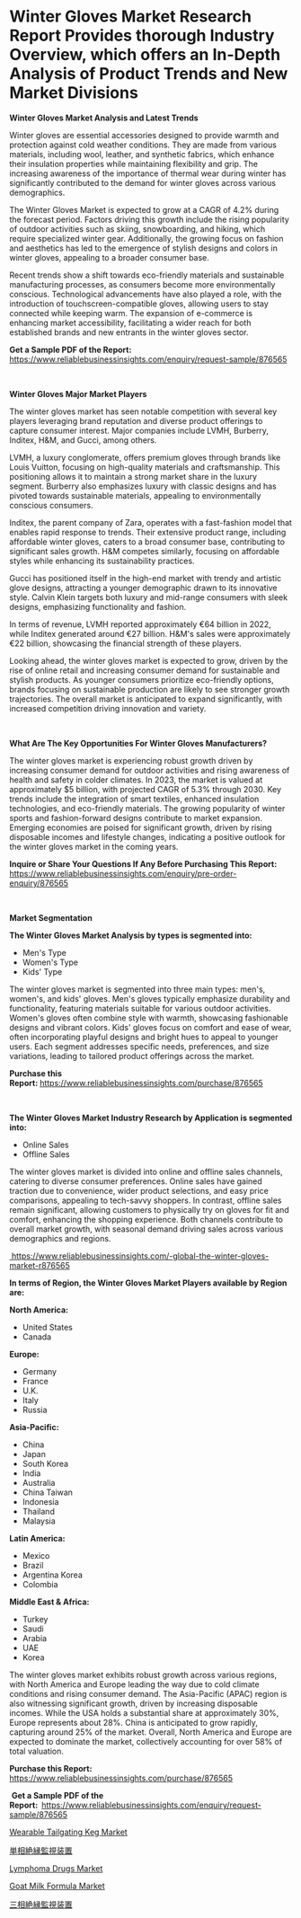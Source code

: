 <p><h1>Winter Gloves Market Research Report Provides thorough Industry Overview, which offers an In-Depth Analysis of Product Trends and New Market Divisions</h1></p><p><strong>Winter Gloves Market Analysis and Latest Trends</strong></p>
<p><p>Winter gloves are essential accessories designed to provide warmth and protection against cold weather conditions. They are made from various materials, including wool, leather, and synthetic fabrics, which enhance their insulation properties while maintaining flexibility and grip. The increasing awareness of the importance of thermal wear during winter has significantly contributed to the demand for winter gloves across various demographics.</p><p>The Winter Gloves Market is expected to grow at a CAGR of 4.2% during the forecast period. Factors driving this growth include the rising popularity of outdoor activities such as skiing, snowboarding, and hiking, which require specialized winter gear. Additionally, the growing focus on fashion and aesthetics has led to the emergence of stylish designs and colors in winter gloves, appealing to a broader consumer base.</p><p>Recent trends show a shift towards eco-friendly materials and sustainable manufacturing processes, as consumers become more environmentally conscious. Technological advancements have also played a role, with the introduction of touchscreen-compatible gloves, allowing users to stay connected while keeping warm. The expansion of e-commerce is enhancing market accessibility, facilitating a wider reach for both established brands and new entrants in the winter gloves sector.</p></p>
<p><strong>Get a Sample PDF of the Report:&nbsp;</strong> <a href="https://www.reliablebusinessinsights.com/enquiry/request-sample/876565">https://www.reliablebusinessinsights.com/enquiry/request-sample/876565</a></p>
<p>&nbsp;</p>
<p><strong>Winter Gloves Major Market Players</strong></p>
<p><p>The winter gloves market has seen notable competition with several key players leveraging brand reputation and diverse product offerings to capture consumer interest. Major companies include LVMH, Burberry, Inditex, H&M, and Gucci, among others.</p><p>LVMH, a luxury conglomerate, offers premium gloves through brands like Louis Vuitton, focusing on high-quality materials and craftsmanship. This positioning allows it to maintain a strong market share in the luxury segment. Burberry also emphasizes luxury with classic designs and has pivoted towards sustainable materials, appealing to environmentally conscious consumers.</p><p>Inditex, the parent company of Zara, operates with a fast-fashion model that enables rapid response to trends. Their extensive product range, including affordable winter gloves, caters to a broad consumer base, contributing to significant sales growth. H&M competes similarly, focusing on affordable styles while enhancing its sustainability practices.</p><p>Gucci has positioned itself in the high-end market with trendy and artistic glove designs, attracting a younger demographic drawn to its innovative style. Calvin Klein targets both luxury and mid-range consumers with sleek designs, emphasizing functionality and fashion.</p><p>In terms of revenue, LVMH reported approximately €64 billion in 2022, while Inditex generated around €27 billion. H&M's sales were approximately €22 billion, showcasing the financial strength of these players. </p><p>Looking ahead, the winter gloves market is expected to grow, driven by the rise of online retail and increasing consumer demand for sustainable and stylish products. As younger consumers prioritize eco-friendly options, brands focusing on sustainable production are likely to see stronger growth trajectories. The overall market is anticipated to expand significantly, with increased competition driving innovation and variety.</p></p>
<p>&nbsp;</p>
<p><strong>What Are The Key Opportunities For Winter Gloves Manufacturers?</strong></p>
<p><p>The winter gloves market is experiencing robust growth driven by increasing consumer demand for outdoor activities and rising awareness of health and safety in colder climates. In 2023, the market is valued at approximately $5 billion, with projected CAGR of 5.3% through 2030. Key trends include the integration of smart textiles, enhanced insulation technologies, and eco-friendly materials. The growing popularity of winter sports and fashion-forward designs contribute to market expansion. Emerging economies are poised for significant growth, driven by rising disposable incomes and lifestyle changes, indicating a positive outlook for the winter gloves market in the coming years.</p></p>
<p><strong>Inquire or Share Your Questions If Any Before Purchasing This Report:</strong> <a href="https://www.reliablebusinessinsights.com/enquiry/pre-order-enquiry/876565">https://www.reliablebusinessinsights.com/enquiry/pre-order-enquiry/876565</a></p>
<p>&nbsp;</p>
<p><strong>Market Segmentation</strong></p>
<p><strong>The Winter Gloves Market Analysis by types is segmented into:</strong></p>
<p><ul><li>Men's Type</li><li>Women's Type</li><li>Kids' Type</li></ul></p>
<p><p>The winter gloves market is segmented into three main types: men's, women's, and kids' gloves. Men's gloves typically emphasize durability and functionality, featuring materials suitable for various outdoor activities. Women's gloves often combine style with warmth, showcasing fashionable designs and vibrant colors. Kids' gloves focus on comfort and ease of wear, often incorporating playful designs and bright hues to appeal to younger users. Each segment addresses specific needs, preferences, and size variations, leading to tailored product offerings across the market.</p></p>
<p><strong>Purchase this Report:&nbsp;</strong><a href="https://www.reliablebusinessinsights.com/purchase/876565">https://www.reliablebusinessinsights.com/purchase/876565</a></p>
<p>&nbsp;</p>
<p><strong>The Winter Gloves Market Industry Research by Application is segmented into:</strong></p>
<p><ul><li>Online Sales</li><li>Offline Sales</li></ul></p>
<p><p>The winter gloves market is divided into online and offline sales channels, catering to diverse consumer preferences. Online sales have gained traction due to convenience, wider product selections, and easy price comparisons, appealing to tech-savvy shoppers. In contrast, offline sales remain significant, allowing customers to physically try on gloves for fit and comfort, enhancing the shopping experience. Both channels contribute to overall market growth, with seasonal demand driving sales across various demographics and regions.</p></p>
<p><a href="https://www.reliablebusinessinsights.com/-global-the-winter-gloves-market-r876565">&nbsp;https://www.reliablebusinessinsights.com/-global-the-winter-gloves-market-r876565</a></p>
<p><strong>In terms of Region, the Winter Gloves Market Players available by Region are:</strong></p>
<p>
    <p> <strong> North America: </strong>
        <ul>
            <li>United States</li>
            <li>Canada</li>
        </ul>
        </p> 
    <p> <strong> Europe: </strong>
        <ul>
            <li>Germany</li>
            <li>France</li>
            <li>U.K.</li>
            <li>Italy</li>
            <li>Russia</li>
        </ul>
        </p> 
    <p> <strong> Asia-Pacific: </strong>
        <ul>
            <li>China</li>
            <li>Japan</li>
            <li>South Korea</li>
            <li>India</li>
            <li>Australia</li>
            <li>China Taiwan</li>
            <li>Indonesia</li>
            <li>Thailand</li>
            <li>Malaysia</li>
        </ul>
        </p> 
    <p> <strong> Latin America: </strong>
        <ul>
            <li>Mexico</li>
            <li>Brazil</li>
            <li>Argentina Korea</li>
            <li>Colombia</li>
        </ul>
        </p> 
    <p> <strong> Middle East & Africa: </strong>
        <ul>
            <li>Turkey</li>
            <li>Saudi</li>
            <li>Arabia</li>
            <li>UAE</li>
            <li>Korea</li>
        </ul>
    </p>
    </p>
<p><p>The winter gloves market exhibits robust growth across various regions, with North America and Europe leading the way due to cold climate conditions and rising consumer demand. The Asia-Pacific (APAC) region is also witnessing significant growth, driven by increasing disposable incomes. While the USA holds a substantial share at approximately 30%, Europe represents about 28%. China is anticipated to grow rapidly, capturing around 25% of the market. Overall, North America and Europe are expected to dominate the market, collectively accounting for over 58% of total valuation.</p></p>
<p><strong>Purchase this Report: </strong><a href="https://www.reliablebusinessinsights.com/purchase/876565">https://www.reliablebusinessinsights.com/purchase/876565</a></p>
<p>&nbsp;<strong>Get a Sample PDF of the Report:&nbsp;&nbsp;</strong><a href="https://www.reliablebusinessinsights.com/enquiry/request-sample/876565">https://www.reliablebusinessinsights.com/enquiry/request-sample/876565</a></p>
<p><strong></strong></p>
<p><p><a href="https://github.com/SamiaHussain82/Market-Research-Report-List-1/blob/main/wearable-tailgating-keg-market.md">Wearable Tailgating Keg Market</a></p><p><a href="https://medium.com/@alyle7648/%E3%82%B0%E3%83%AD%E3%83%BC%E3%83%90%E3%83%AB%E5%8D%98%E7%9B%B8%E7%B5%B6%E7%B8%81%E7%9B%A3%E8%A6%96%E6%A9%9F%E5%99%A8%E5%B8%82%E5%A0%B4-%E3%83%88%E3%83%AC%E3%83%B3%E3%83%89%E5%88%86%E6%9E%90%E3%81%A8%E5%B0%86%E6%9D%A5%E3%81%AE%E6%88%90%E9%95%B7%E8%A6%8B%E9%80%9A%E3%81%97-2024%E5%B9%B4-2031%E5%B9%B4-4e558df3475d">単相絶縁監視装置</a></p><p><a href="https://www.linkedin.com/pulse/lymphoma-drugs-market-growth-segmentation-regional-analysis-tp4wf?trackingId=U1hLuUDPTA6SOqhHDF07SA%3D%3D">Lymphoma Drugs Market</a></p><p><a href="https://medium.com/@michellegbleau0620/this-report-aims-to-deliver-an-in-depth-analysis-of-the-global-goat-milk-formula-market-offering-420c89254e53">Goat Milk Formula Market</a></p><p><a href="https://medium.com/@alyle7648/three-phase-insulation-monitoring-equipment-market-%E3%81%AF-%E3%82%B3%E3%82%B9%E3%83%88%E7%AE%A1%E7%90%86%E3%81%A8%E5%8A%B9%E7%8E%87%E5%90%91%E4%B8%8A%E3%82%92%E5%84%AA%E5%85%88%E3%81%97%E3%81%BE%E3%81%99-3ae320f559a0">三相絶縁監視装置</a></p></p>